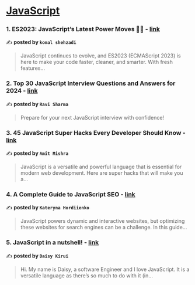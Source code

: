 
<h1><a href=https://medium.com/tag/javascript-development/recommended target="_blank" rel="noopener noreferrer">JavaScript</a></h1>
<h3>1. ES2023: JavaScript’s Latest Power Moves 💪🚀 - <a href="https://medium.com/@komalshehzadi/es2023-javascripts-latest-power-moves-9d1da7669ef4" target="_blank" rel="noopener noreferrer">link</a></h3>

✍️ **posted by `komal shehzadi`**

<blockquote>JavaScript continues to evolve, and ES2023 (ECMAScript 2023) is here to make your code faster, cleaner, and smarter. With fresh features…</blockquote>

<h3>2. Top 30 JavaScript Interview Questions and Answers for 2024 - <a href="https://medium.com/@javascriptcentric/top-30-javascript-interview-questions-and-answers-for-2024-7f1e2d1d0638" target="_blank" rel="noopener noreferrer">link</a></h3>

✍️ **posted by `Ravi Sharma`**

<blockquote>Prepare for your next JavaScript interview with confidence!</blockquote>

<h3>3. 45 JavaScript Super Hacks Every Developer Should Know - <a href="https://medium.com/dev-genius/45-javascript-super-hacks-every-developer-should-know-92aecfb33ee8" target="_blank" rel="noopener noreferrer">link</a></h3>

✍️ **posted by `Amit Mishra`**

<blockquote>JavaScript is a versatile and powerful language that is essential for modern web development. Here are super hacks that will make you a…</blockquote>

<h3>4. A Complete Guide to JavaScript SEO - <a href="https://medium.com/@k.hordiienko/a-complete-guide-to-javascript-seo-optimization-30e19a0ab1cf" target="_blank" rel="noopener noreferrer">link</a></h3>

✍️ **posted by `Kateryna Hordiienko`**

<blockquote>JavaScript powers dynamic and interactive websites, but optimizing these websites for search engines can be a challenge. In this guide…</blockquote>

<h3>5. JavaScript in a nutshell! - <a href="https://medium.com/@daisykirui/javascript-in-a-nutshell-669dab5b6e78" target="_blank" rel="noopener noreferrer">link</a></h3>

✍️ **posted by `Daisy Kirui`**

<blockquote>Hi. My name is Daisy, a software Engineer and I love JavaScript. It is a versatile language as there’s so much to do with it (in…</blockquote>

